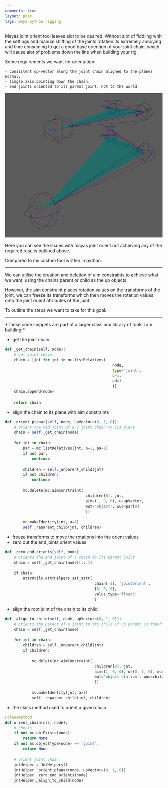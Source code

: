 ```yaml
---
comments: true
layout: post
tags: maya python rigging
---
```


Mayas joint orient tool leaves alot to be desired.
Without alot of fiddling with the settings and manual shifting of the joints rotation its extremely annoying and time consuming to get a good base oriention of your joint chain, which will cause alot of problems down the line when building your rig.

Some requirements we want for orientation:

    - consistent up-vector along the joint chain aligned to the planes normal.
    - single axis pointing down the chain.
    - end joints oriented to its parent joint, not to the world.

![Joint Orient Comparison](/assets/images/building_a_joint_orient_tool/01.JPG)

Here you can see the issues with mayas joint orient not achieving any of the required results outlined above.

Compared to my custom tool written in python.

<hr>

We can utilise the creation and deletion of aim constraints to achieve what we want, using the chains parent or child as the up objects.

However, the aim constraint places rotation values on the transforms of the joint, we can freeze its transforms which then moves the rotation values onto the joint orient attributes of the joint.

To outline the steps we want to take for this goal:

<hr>
*These code snippets are part of a larger class and library of tools i am building.*

- get the joint chain

```python
def _get_chain(self, node):
    # get joint chain
    chain = [jnt for jnt in mc.listRelatives(
                                                node,
                                                type='joint',
                                                c=1,
                                                ad=1
                                                )]
    chain.append(node)

    return chain
```

- align the chain to its plane with aim constraints

```python
def _orient_planar(self, node, upVector=(0, 1, 0)):
    # orient the mid joint of a 3 joint chain to its plane
    chain = self._get_chain(node)

    for jnt in chain:
        par = mc.listRelatives(jnt, p=1, pa=1)
        if not par:
            continue

        children = self._unparent_child(jnt)
        if not children:
            continue

        mc.delete(mc.aimConstraint(
                                    children[0], jnt,
                                    aim=(1, 0, 0), u=upVector,
                                    wut='object', wuo=par[0]
                                    ))

        mc.makeIdentity(jnt, a=1)
        self._reparent_child(jnt, children)
```

- freeze transforms to move the rotations into the orient values
- zero out the end joints orient values

```python
def _zero_end_orients(self, node):
    # orients the end joint of a chain to its parent joint
    chain = self._get_chain(node)[::-1]

    if chain:
        attrUtils.attrHelpers.set_attr(
                                        chain[-1], 'jointOrient',
                                        [0, 0, 0],
                                        value_type='float3'
                                        )
```

- align the root joint of the chain to its child

```python
def _align_to_child(self, node, upVector=(0, 1, 0)):
    # orients the parent of a joint to its child if no parent is found
    chain = self._get_chain(node)

    for jnt in chain:
        children = self._unparent_child(jnt)
        if children:

            mc.delete(mc.aimConstraint(
                                        children[0], jnt,
                                        aim=(1, 0, 0), u=(0, 1, 0), wu=(0, 1, 0),
                                        wut='objectrotation', wuo=children[0]
                                        ))

            mc.makeIdentity(jnt, a=1)
            self._reparent_child(jnt, children)
```

- the class method used to orient a given chain

```python
@classmethod
def orient_chain(cls, node):
    # checks
    if not mc.objExists(node):
        return None
    if not mc.objectType(node) == 'joint':
        return None

    # orient joint chain
    jntHelper = JntHelpers()
    jntHelper._orient_planar(node, upVector=(0, 1, 0))
    jntHelper._zero_end_orients(node)
    jntHelper._align_to_child(node)
```